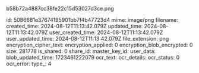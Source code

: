 b58b72a4887cc38fe22c15d53027d3ce.png

id: 5086681e37674195901bb7f4b47723d4
mime: image/png
filename: 
created_time: 2024-08-12T11:13:42.079Z
updated_time: 2024-08-12T11:13:42.079Z
user_created_time: 2024-08-12T11:13:42.079Z
user_updated_time: 2024-08-12T11:13:42.079Z
file_extension: png
encryption_cipher_text: 
encryption_applied: 0
encryption_blob_encrypted: 0
size: 281778
is_shared: 0
share_id: 
master_key_id: 
user_data: 
blob_updated_time: 1723461222079
ocr_text: 
ocr_details: 
ocr_status: 0
ocr_error: 
type_: 4